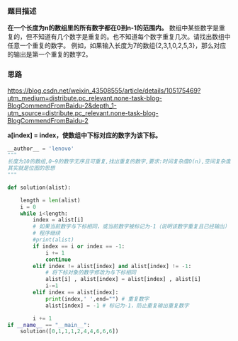 ### 题目描述

**在一个长度为n的数组里的所有数字都在0到n-1的范围内。** 数组中某些数字是重复的，但不知道有几个数字是重复的。也不知道每个数字重复几次。请找出数组中任意一个重复的数字。 例如，如果输入长度为7的数组{2,3,1,0,2,5,3}，那么对应的输出是第一个重复的数字2。

### 思路

<https://blog.csdn.net/weixin_43508555/article/details/105175469?utm_medium=distribute.pc_relevant.none-task-blog-BlogCommendFromBaidu-2&depth_1-utm_source=distribute.pc_relevant.none-task-blog-BlogCommendFromBaidu-2>

**a[index] = index，使数组中下标对应的数字为该下标。**

```python
__author__ = 'lenovo'
"""
长度为10的数组,0~9的数字无序且可重复,找出重复的数字,要求:时间复杂度O(n),空间复杂度O(1);
其实就是位图的思想
"""

def solution(alist):

    length = len(alist)
    i = 0
    while i<length:
        index = alist[i]
        # 如果当前数字与下标相同，或当前数字被标记为-1（说明该数字重复且已经输出）
        # 程序继续
        #print(alist)
        if index == i or index == -1:
            i += 1
            continue
        elif index != alist[index] and alist[index] != -1:
            # 将下标对象的数字修改为与下标相同
            alist[i] , alist[index] = alist[index] , alist[i]
            i-=1
        elif index == alist[index]:
            print(index,' ',end="") # 重复数字
            alist[index] = -1 # 标记为-1，防止重复输出重复数字

        i += 1
if __name__ == "__main__":
    solution([0,1,1,1,2,4,4,6,6,6])
```